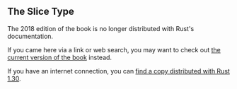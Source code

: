 ## The Slice Type

The 2018 edition of the book is no longer distributed with Rust's documentation.

If you came here via a link or web search, you may want to check out [the current
version of the book](../ch04-03-slices.html) instead.

If you have an internet connection, you can [find a copy distributed with
Rust
1.30](https://doc.rust-lang.org/1.30.0/book/2018-edition/ch04-03-slices.html).